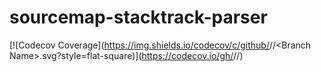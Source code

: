 # sourcemap-stacktrack-parser
[![Codecov Coverage](https://img.shields.io/codecov/c/github/<Github Username>/<Repository Name>/&lt;Branch Name>.svg?style=flat-square)](https://codecov.io/gh/<Github Username>/<Repository Name>/)

